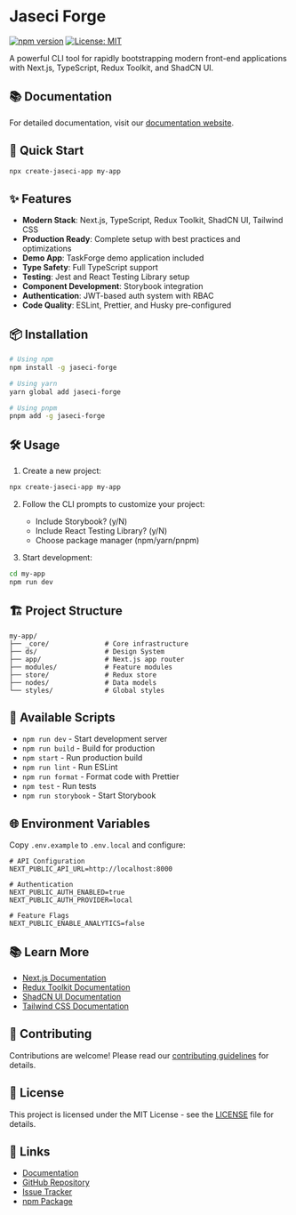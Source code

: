 # Jaseci Forge

[![npm version](https://badge.fury.io/js/jaseci-forge.svg)](https://badge.fury.io/js/jaseci-forge)
[![License: MIT](https://img.shields.io/badge/License-MIT-yellow.svg)](https://opensource.org/licenses/MIT)

A powerful CLI tool for rapidly bootstrapping modern front-end applications with Next.js, TypeScript, Redux Toolkit, and ShadCN UI.

## 📚 Documentation

For detailed documentation, visit our [documentation website](https://jaseci-forge.vercel.app/docs).

## 🚀 Quick Start

```bash
npx create-jaseci-app my-app
```

## ✨ Features

- **Modern Stack**: Next.js, TypeScript, Redux Toolkit, ShadCN UI, Tailwind CSS
- **Production Ready**: Complete setup with best practices and optimizations
- **Demo App**: TaskForge demo application included
- **Type Safety**: Full TypeScript support
- **Testing**: Jest and React Testing Library setup
- **Component Development**: Storybook integration
- **Authentication**: JWT-based auth system with RBAC
- **Code Quality**: ESLint, Prettier, and Husky pre-configured

## 📦 Installation

```bash
# Using npm
npm install -g jaseci-forge

# Using yarn
yarn global add jaseci-forge

# Using pnpm
pnpm add -g jaseci-forge
```

## 🛠️ Usage

1. Create a new project:
```bash
npx create-jaseci-app my-app
```

2. Follow the CLI prompts to customize your project:
   - Include Storybook? (y/N)
   - Include React Testing Library? (y/N)
   - Choose package manager (npm/yarn/pnpm)

3. Start development:
```bash
cd my-app
npm run dev
```

## 🏗️ Project Structure

```
my-app/
├── _core/              # Core infrastructure
├── ds/                 # Design System
├── app/                # Next.js app router
├── modules/            # Feature modules
├── store/              # Redux store
├── nodes/              # Data models
└── styles/             # Global styles
```

## 🔧 Available Scripts

- `npm run dev` - Start development server
- `npm run build` - Build for production
- `npm start` - Run production build
- `npm run lint` - Run ESLint
- `npm run format` - Format code with Prettier
- `npm test` - Run tests
- `npm run storybook` - Start Storybook

## 🌐 Environment Variables

Copy `.env.example` to `.env.local` and configure:

```env
# API Configuration
NEXT_PUBLIC_API_URL=http://localhost:8000

# Authentication
NEXT_PUBLIC_AUTH_ENABLED=true
NEXT_PUBLIC_AUTH_PROVIDER=local

# Feature Flags
NEXT_PUBLIC_ENABLE_ANALYTICS=false
```

## 📚 Learn More

- [Next.js Documentation](https://nextjs.org/docs)
- [Redux Toolkit Documentation](https://redux-toolkit.js.org/)
- [ShadCN UI Documentation](https://ui.shadcn.com/)
- [Tailwind CSS Documentation](https://tailwindcss.com/docs)

## 🤝 Contributing

Contributions are welcome! Please read our [contributing guidelines](CONTRIBUTING.md) for details.

## 📄 License

This project is licensed under the MIT License - see the [LICENSE](LICENSE) file for details.

## 🔗 Links

- [Documentation](https://jaseci-forge.netlify.app/)
- [GitHub Repository](https://github.com/yourusername/jaseci-forge)
- [Issue Tracker](https://github.com/yourusername/jaseci-forge/issues)
- [npm Package](https://www.npmjs.com/package/create-jaseci-app)